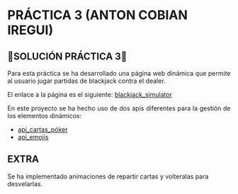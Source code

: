 # PRÁCTICA 3 (ANTON COBIAN IREGUI)

## 🔔SOLUCIÓN PRÁCTICA 3🔔

<p align="justify"> 
Para esta práctica se ha desarrollado una página web dinámica que permite al usuario jugar partidas de blackjack contra el dealer.<br>
</p>

El enlace a la página es el siguiente: <a href="https://acobianiregui.github.io/p3/p3_sol/">blackjack_simulator </a>

<p align="justify">
En este proyecto se ha hecho uso de dos apis diferentes para la gestión de los elementos dinámicos:
</p>

- <a href=https://deckofcardsapi.com/>api_cartas_póker</a>
- <a href=https://github.com/cheatsnake/emojihub>api_emojis</a>

## EXTRA

Se ha implementado animaciones de repartir cartas y volteralas para desvelarlas. 

